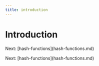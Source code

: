 ```yaml
---
title: introduction
---
```


# Introduction

Next: \[hash-functions](hash-functions.md)

Next: \[hash-functions](hash-functions.md)
